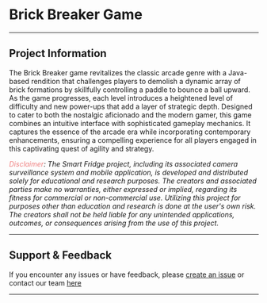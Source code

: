 # Brick Breaker Game

---

## Project Information
The Brick Breaker game revitalizes the classic arcade genre with a Java-based rendition that challenges players to demolish a dynamic array of brick formations by skillfully controlling a paddle to bounce a ball upward. As the game progresses, each level introduces a heightened level of difficulty and new power-ups that add a layer of strategic depth. Designed to cater to both the nostalgic aficionado and the modern gamer, this game combines an intuitive interface with sophisticated gameplay mechanics. It captures the essence of the arcade era while incorporating contemporary enhancements, ensuring a compelling experience for all players engaged in this captivating quest of agility and strategy.

_<span style="color: lightcoral;">Disclaimer</span>: The Smart Fridge project, including its associated camera surveillance system and mobile application, is developed and distributed solely for educational and research purposes. The creators and associated parties make no warranties, either expressed or implied, regarding its fitness for commercial or non-commercial use. Utilizing this project for purposes other than education and research is done at the user's own risk. The creators shall not be held liable for any unintended applications, outcomes, or consequences arising from the use of this project._

---

## Support & Feedback

If you encounter any issues or have feedback, please [create an issue](https://github.com/codebulous/smart-fridge-nott/issues) or contact our team [here](mailto:hcyjc11@nottingham.edu.my?subject=Enquiry%20regarding%20[topic])

---
